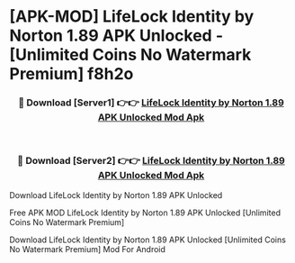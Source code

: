 # [APK-MOD] LifeLock Identity by Norton 1.89 APK Unlocked - [Unlimited Coins No Watermark Premium] f8h2o



<div align="center">
<h3>🔴 Download [Server1] 👉👉 <a href="https://momento.my/?title=LifeLock_Identity_by_Norton_1.89_APK_Unlocked">LifeLock Identity by Norton 1.89 APK Unlocked Mod Apk</a></h3><br>

<h3>🔴 Download [Server2] 👉👉 <a href="https://momento.my/?title=LifeLock_Identity_by_Norton_1.89_APK_Unlocked">LifeLock Identity by Norton 1.89 APK Unlocked Mod Apk</a></h3>
</div>



Download LifeLock Identity by Norton 1.89 APK Unlocked 

Free APK MOD LifeLock Identity by Norton 1.89 APK Unlocked [Unlimited Coins No Watermark Premium]

Download LifeLock Identity by Norton 1.89 APK Unlocked [Unlimited Coins No Watermark Premium] Mod For Android
